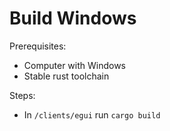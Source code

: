 # Build Windows

Prerequisites:
- Computer with Windows
- Stable rust toolchain

Steps:
- In `/clients/egui` run `cargo build`
